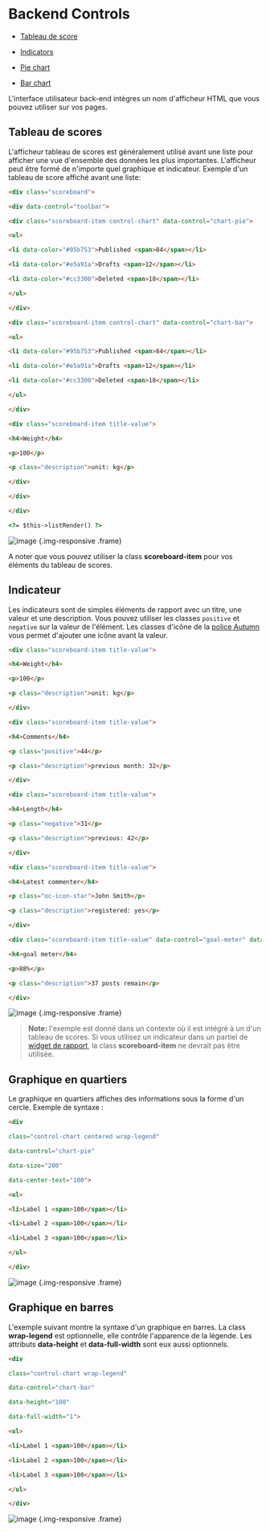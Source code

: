 # Backend Controls

- [Tableau de score](#scoreboards)

- [Indicators](#indicators)

- [Pie chart](#pie-chart)

- [Bar chart](#bar-chart)

L'interface utilisateur back-end intègres un nom d'afficheur HTML que vous pouvez utiliser sur vos pages.

<a name="scoreboards"></a>

## Tableau de scores

L'afficheur tableau de scores est généralement utilisé avant une liste pour afficher une vue d'ensemble des données les plus importantes. L'afficheur peut être formé de n'importe quel graphique et indicateur.
Exemple d'un tableau de score affiché avant une liste:
```html
<div class="scoreboard">

<div data-control="toolbar">

<div class="scoreboard-item control-chart" data-control="chart-pie">

<ul>

<li data-color="#95b753">Published <span>84</span></li>

<li data-color="#e5a91a">Drafts <span>12</span></li>

<li data-color="#cc3300">Deleted <span>18</span></li>

</ul>

</div>

<div class="scoreboard-item control-chart" data-control="chart-bar">

<ul>

<li data-color="#95b753">Published <span>84</span></li>

<li data-color="#e5a91a">Drafts <span>12</span></li>

<li data-color="#cc3300">Deleted <span>18</span></li>

</ul>

</div>

<div class="scoreboard-item title-value">

<h4>Weight</h4>

<p>100</p>

<p class="description">unit: kg</p>

</div>

</div>

</div>

<?= $this->listRender() ?>
```
![image](https://github.com/octobercms/docs/blob/master/images/list-scoreboard.png?raw=true) {.img-responsive .frame}

A noter que vous pouvez utiliser la class **scoreboard-item** pour vos éléments du tableau de scores.

<a name="indicators"></a>

## Indicateur

Les indicateurs sont de simples éléments de rapport avec un titre, une valeur et une description. Vous pouvez utiliser les classes `positive` et `negative` sur la valeur de l'élément. Les classes d'icône de la [police Autumn](http://daftspunk.github.io/Font-Autumn/) vous permet d'ajouter une icône avant la valeur.
```html
<div class="scoreboard-item title-value">

<h4>Weight</h4>

<p>100</p>

<p class="description">unit: kg</p>

</div>

<div class="scoreboard-item title-value">

<h4>Comments</h4>

<p class="positive">44</p>

<p class="description">previous month: 32</p>

</div>

<div class="scoreboard-item title-value">

<h4>Length</h4>

<p class="negative">31</p>

<p class="description">previous: 42</p>

</div>

<div class="scoreboard-item title-value">

<h4>Latest commenter</h4>

<p class="oc-icon-star">John Smith</p>

<p class="description">registered: yes</p>

</div>

<div class="scoreboard-item title-value" data-control="goal-meter" data-value="88">

<h4>goal meter</h4>

<p>88%</p>

<p class="description">37 posts remain</p>

</div>
```
![image](https://github.com/octobercms/docs/blob/master/images/name-title-indicators.png?raw=true) {.img-responsive .frame}

> **Note:** l'exemple est donné dans un contexte où il est intégré à un d'un tableau de scores. Si vous utilisez un indicateur dans un partiel de [widget de rapport](widgets#report-widgets), la class **scoreboard-item** ne devrait pas être utilisée.

<a name="pie-chart"></a>

## Graphique en quartiers
Le graphique en quartiers affiches des informations sous la forme d'un cercle. Exemple de syntaxe :
```html
<div

class="control-chart centered wrap-legend"

data-control="chart-pie"

data-size="200"

data-center-text="100">

<ul>

<li>Label 1 <span>100</span></li>

<li>Label 2 <span>100</span></li>

<li>Label 3 <span>100</span></li>

</ul>

</div>
```
![image](https://github.com/octobercms/docs/blob/master/images/traffic-sources.png?raw=true) {.img-responsive .frame}

<a name="bar-chart"></a>

## Graphique en barres

L'exemple suivant montre la syntaxe d'un graphique en barres. La class **wrap-legend** est optionnelle, elle contrôle l'apparence de la légende. Les attributs **data-height** et **data-full-width** sont eux aussi optionnels.
```html
<div

class="control-chart wrap-legend"

data-control="chart-bar"

data-height="100"

data-full-width="1">

<ul>

<li>Label 1 <span>100</span></li>

<li>Label 2 <span>100</span></li>

<li>Label 3 <span>100</span></li>

</ul>

</div>
```
![image](https://github.com/octobercms/docs/blob/master/images/bar-chart.png?raw=true) {.img-responsive .frame}